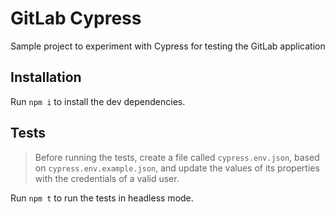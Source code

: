 # GitLab Cypress

Sample project to experiment with Cypress for testing the GitLab application

## Installation

Run `npm i` to install the dev dependencies.

## Tests

> Before running the tests, create a file called `cypress.env.json`, based on `cypress.env.example.json`, and update the values of its properties with the credentials of a valid user.

Run `npm t` to run the tests in headless mode.